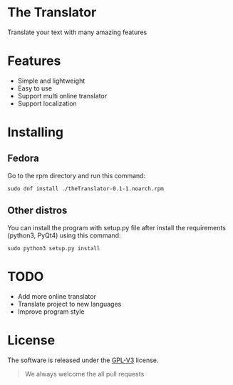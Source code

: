 # The Translator
Translate your text with many amazing features 
# Features
* Simple and lightweight
* Easy to use
* Support multi online translator 
* Support localization
# Installing
## Fedora 
Go to the rpm directory and run this command:
```
sudo dnf install ./theTranslator-0.1-1.noarch.rpm
```
## Other distros
You can install the program with setup.py file
after install the requirements (python3, PyQt4) using this command:
```
sudo python3 setup.py install
```
# TODO
* Add more online translator
* Translate project to new languages
* Improve program style
# License
The software is released under the <a href='https://www.gnu.org/licenses/gpl-3.0.en.html'>GPL-V3</a> license.
> We always welcome the all pull requests 
